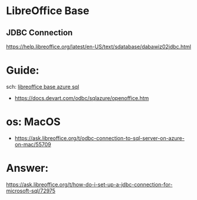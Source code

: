# LibreOffice Base
## JDBC Connection
https://help.libreoffice.org/latest/en-US/text/sdatabase/dabawiz02jdbc.html

# Guide:
sch: [libreoffice base azure sql](https://www.google.com/search?q=libreoffice+base+azure+sql)
- https://docs.devart.com/odbc/sqlazure/openoffice.htm

# os: MacOS
- https://ask.libreoffice.org/t/odbc-connection-to-sql-server-on-azure-on-mac/55709

# Answer:
https://ask.libreoffice.org/t/how-do-i-set-up-a-jdbc-connection-for-microsoft-sql/72975